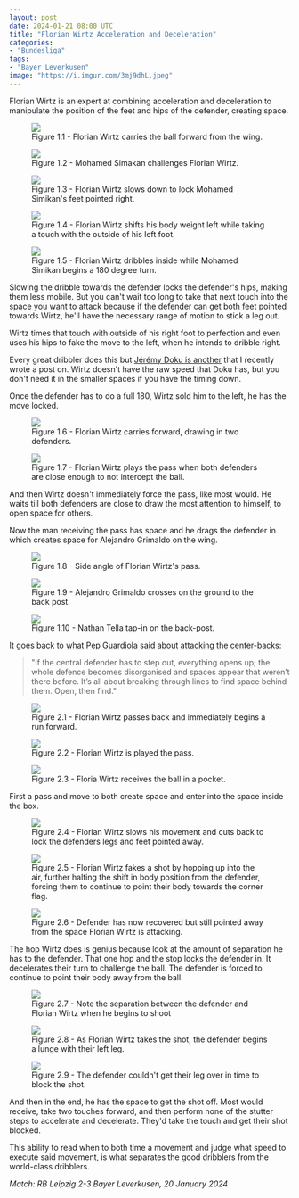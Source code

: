```yaml
---
layout: post
date: 2024-01-21 08:00 UTC
title: "Florian Wirtz Acceleration and Deceleration"
categories:
- "Bundesliga"
tags:
- "Bayer Leverkusen"
image: "https://i.imgur.com/3mj9dhL.jpeg"
---
```


Florian Wirtz is an expert at combining acceleration and deceleration to manipulate the position of the feet and hips of the defender, creating space. 

<!---more--->

<figure>
    <img src="https://i.imgur.com/Ul4sxV7.jpeg">
    <figcaption>Figure 1.1 - Florian Wirtz carries the ball forward from the wing.</figcaption>
</figure> 

<figure>
    <img src="https://i.imgur.com/fc8pxsY.jpeg">
    <figcaption>Figure 1.2 - Mohamed Simakan challenges Florian Wirtz.</figcaption>
</figure> 

<figure>
    <img src="https://i.imgur.com/jdDaoHk.jpeg">
    <figcaption>Figure 1.3 - Florian Wirtz slows down to lock Mohamed Simikan's feet pointed right.</figcaption>
</figure> 

<figure>
    <img src="https://i.imgur.com/ZDUWoUb.jpege">
    <figcaption>Figure 1.4 - Florian Wirtz shifts his body weight left while taking a touch with the outside of his left foot.</figcaption>
</figure> 

<figure>
    <img src="https://i.imgur.com/p4jn3Tt.jpeg">
    <figcaption>Figure 1.5 - Florian Wirtz dribbles inside while Mohamed Simikan begins a 180 degree turn.</figcaption>
</figure> 

Slowing the dribble towards the defender locks the defender's hips, making them less mobile. But you can't wait too long to take that next touch into the space you want to attack because if the defender can get both feet pointed towards Wirtz, he'll have the necessary range of motion to stick a leg out.

Wirtz times that touch with outside of his right foot to perfection and even uses his hips to fake the move to the left, when he intends to dribble right. 

Every great dribbler does this but [Jérémy Doku is another](https://tacticsjournal.com/2023/11/23/watch-the-defenders-hips-and-opposite-foot-when-jeremy-doku-dribbles/) that I recently wrote a post on. Wirtz doesn't have the raw speed that Doku has, but you don't need it in the smaller spaces if you have the timing down.

Once the defender has to do a full 180, Wirtz sold him to the left, he has the move locked. 

<figure>
    <img src="https://i.imgur.com/WfsWSNB.jpeg">
    <figcaption>Figure 1.6 - Florian Wirtz carries forward, drawing in two defenders.</figcaption>
</figure> 

<figure>
    <img src="https://i.imgur.com/qtryGSi.jpeg">
    <figcaption>Figure 1.7 - Florian Wirtz plays
    the pass when both defenders are close enough to not intercept the ball.</figcaption>
</figure> 

And then Wirtz doesn't immediately force the pass, like most would. He waits till both defenders are close to draw the most attention to himself, to open space for others. 

Now the man receiving the pass has space and he drags the defender in which creates space for Alejandro Grimaldo on the wing. 

<figure>
    <img src="https://i.imgur.com/StUyxVG.jpeg">
    <figcaption>Figure 1.8 - Side angle of Florian Wirtz's pass.</figcaption>
</figure> 

<figure>
    <img src="https://i.imgur.com/eaercY5.jpeg">
    <figcaption>Figure 1.9 - Alejandro Grimaldo crosses on the ground to the back post.</figcaption>
</figure> 

<figure>
    <img src="https://i.imgur.com/NSCe8OW.jpeg">
    <figcaption>Figure 1.10 - Nathan Tella tap-in on the back-post.</figcaption>
</figure> 

It goes back to [what Pep Guardiola said about attacking the center-backs](https://tacticsjournal.com/2023/07/12/the-importance-of-attacking-the-centre-backs/):

> "If the central defender has to step out, everything opens up; the whole defence becomes disorganised and spaces appear that weren’t there before. It’s all about breaking through lines to find space behind them. Open, then find."

<figure>
    <img src="https://i.imgur.com/f0rhpQW.jpeg">
    <figcaption>Figure 2.1 - Florian Wirtz passes back and immediately begins a run forward.</figcaption>
</figure> 

<figure>
    <img src="https://i.imgur.com/zq72Ryw.jpeg">
    <figcaption>Figure 2.2 - Florian Wirtz is played the pass.</figcaption>
</figure> 

<figure>
    <img src="https://i.imgur.com/DFBg9rU.jpeg">
    <figcaption>Figure 2.3 - Floria Wirtz receives the ball in a pocket.</figcaption>
</figure>

First a pass and move to both create space and enter into the space inside the box. 

<figure>
    <img src="https://i.imgur.com/sByxH5A.jpeg">
    <figcaption>Figure 2.4 - Florian Wirtz slows his movement and cuts back to lock the defenders legs and feet pointed away.</figcaption>
</figure> 

<figure>
    <img src="https://i.imgur.com/iJUHmBo.jpeg">
    <figcaption>Figure 2.5 - Florian Wirtz fakes a shot by hopping up into the air, further halting
    the shift in body position from the defender, forcing them to continue to point their body towards the corner flag.</figcaption>
</figure> 

<figure>
    <img src="https://i.imgur.com/v9WrAaU.jpeg">
    <figcaption>Figure 2.6 - Defender has now recovered but still pointed away from the space Florian Wirtz is attacking.</figcaption>
</figure> 

The hop Wirtz does is genius because look at the amount of separation he has to the defender. That one hop and the stop locks the defender in. It decelerates their turn to challenge the ball. The defender is forced to continue to point their body away from the ball. 

<figure>
    <img src="https://i.imgur.com/S70rMK7.jpeg">
    <figcaption>Figure 2.7 - Note the separation between the defender and Florian Wirtz when he begins to shoot</figcaption>
</figure> 

<figure>
    <img src="https://i.imgur.com/6YqAfOf.jpeg">
    <figcaption>Figure 2.8 - As Florian Wirtz takes the shot, the defender begins a lunge with their left leg.</figcaption>
</figure> 

<figure>
    <img src="https://i.imgur.com/DxAjfNw.jpeg">
    <figcaption>Figure 2.9 - The defender couldn't get their leg over in time to block the shot.</figcaption>
</figure> 

And then in the end, he has the space to get the shot off. Most would receive, take two touches forward, and then perform none of the stutter steps to accelerate and decelerate. They'd take the touch and get their shot blocked.

This ability to read when to both time a movement and judge what speed to execute said movement, is what separates the good dribblers from the world-class dribblers.

*Match: RB Leipzig 2-3 Bayer Leverkusen, 20 January 2024*
